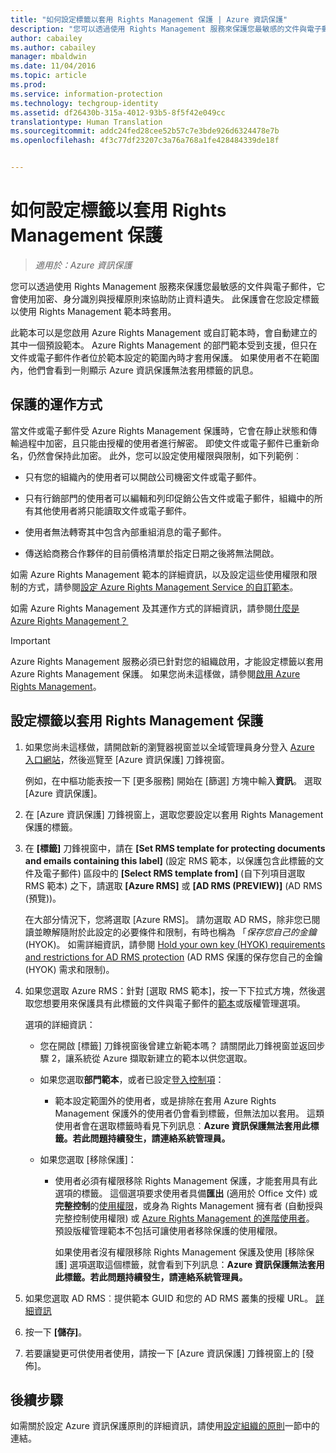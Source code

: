 ```yaml
---
title: "如何設定標籤以套用 Rights Management 保護 | Azure 資訊保護"
description: "您可以透過使用 Rights Management 服務來保護您最敏感的文件與電子郵件，它會使用加密、身分識別與授權原則來協助防止資料遺失。 此保護會在您設定標籤以使用 Rights Management 範本時套用。"
author: cabailey
ms.author: cabailey
manager: mbaldwin
ms.date: 11/04/2016
ms.topic: article
ms.prod: 
ms.service: information-protection
ms.technology: techgroup-identity
ms.assetid: df26430b-315a-4012-93b5-8f5f42e049cc
translationtype: Human Translation
ms.sourcegitcommit: addc24fed28cee52b57c7e3bde926d6324478e7b
ms.openlocfilehash: 4f3c77df23207c3a76a768a1fe428484339de18f


---
```


# <a name="how-to-configure-a-label-to-apply-rights-management-protection"></a>如何設定標籤以套用 Rights Management 保護

>*適用於：Azure 資訊保護*

您可以透過使用 Rights Management 服務來保護您最敏感的文件與電子郵件，它會使用加密、身分識別與授權原則來協助防止資料遺失。 此保護會在您設定標籤以使用 Rights Management 範本時套用。 

此範本可以是您啟用 Azure Rights Management 或自訂範本時，會自動建立的其中一個預設範本。 Azure Rights Management 的部門範本受到支援，但只在文件或電子郵件作者位於範本設定的範圍內時才套用保護。 如果使用者不在範圍內，他們會看到一則顯示 Azure 資訊保護無法套用標籤的訊息。

## <a name="how-the-protection-works"></a>保護的運作方式

當文件或電子郵件受 Azure Rights Management 保護時，它會在靜止狀態和傳輸過程中加密，且只能由授權的使用者進行解密。 即使文件或電子郵件已重新命名，仍然會保持此加密。 此外，您可以設定使用權限與限制，如下列範例︰

- 只有您的組織內的使用者可以開啟公司機密文件或電子郵件。

- 只有行銷部門的使用者可以編輯和列印促銷公告文件或電子郵件，組織中的所有其他使用者將只能讀取文件或電子郵件。

- 使用者無法轉寄其中包含內部重組消息的電子郵件。

- 傳送給商務合作夥伴的目前價格清單於指定日期之後將無法開啟。

如需 Azure Rights Management 範本的詳細資訊，以及設定這些使用權限和限制的方式，請參閱[設定 Azure Rights Management Service 的自訂範本](../deploy-use/configure-custom-templates.md)。

如需 Azure Rights Management 及其運作方式的詳細資訊，請參閱[什麼是 Azure Rights Management？](../understand-explore/what-is-azure-rms.md)

> [!IMPORTANT]
> Azure Rights Management 服務必須已針對您的組織啟用，才能設定標籤以套用 Azure Rights Management 保護。 如果您尚未這樣做，請參閱[啟用 Azure Rights Management](../deploy-use/activate-service.md)。


## <a name="to-configure-a-label-to-apply-rights-management-protection"></a>設定標籤以套用 Rights Management 保護

1. 如果您尚未這樣做，請開啟新的瀏覽器視窗並以全域管理員身分登入 [Azure 入口網站](https://portal.azure.com)，然後巡覽至 [Azure 資訊保護] 刀鋒視窗。 

    例如，在中樞功能表按一下 [更多服務] 開始在 [篩選] 方塊中輸入**資訊**。 選取 [Azure 資訊保護]。

2. 在 [Azure 資訊保護] 刀鋒視窗上，選取您要設定以套用 Rights Management 保護的標籤。

3. 在 **[標籤]** 刀鋒視窗中，請在 **[Set RMS template for protecting documents and emails containing this label]** (設定 RMS 範本，以保護包含此標籤的文件及電子郵件) 區段中的 **[Select RMS template from]** (自下列項目選取 RMS 範本) 之下，請選取 **[Azure RMS]** 或 **[AD RMS (PREVIEW)]** (AD RMS (預覽))。
    
    在大部分情況下，您將選取 [Azure RMS]。 請勿選取 AD RMS，除非您已閱讀並瞭解隨附於此設定的必要條件和限制，有時也稱為 「*保存您自己的金鑰*(HYOK)。 如需詳細資訊，請參閱 [Hold your own key (HYOK) requirements and restrictions for AD RMS protection](configure-adrms-restrictions.md) (AD RMS 保護的保存您自己的金鑰 (HYOK) 需求和限制)。
    
4. 如果您選取 Azure RMS：針對 [選取 RMS 範本]，按一下下拉式方塊，然後選取您想要用來保護具有此標籤的文件與電子郵件的[範本](../deploy-use/configure-custom-templates.md)或版權管理選項。
    
    選項的詳細資訊：
    
    - 您在開啟 [標籤] 刀鋒視窗後曾建立新範本嗎？ 請關閉此刀鋒視窗並返回步驟 2，讓系統從 Azure 擷取新建立的範本以供您選取。
    
    - 如果您選取**部門範本**，或者已設定[登入控制項](../deploy-use/activate-service.md#configuring-onboarding-controls-for-a-phased-deployment)：
    
        - 範本設定範圍外的使用者，或是排除在套用 Azure Rights Management 保護外的使用者仍會看到標籤，但無法加以套用。 這類使用者會在選取標籤時看見下列訊息︰**Azure 資訊保護無法套用此標籤。若此問題持續發生，請連絡系統管理員。**
        
    - 如果您選取 [移除保護]：
        
        - 使用者必須有權限移除 Rights Management 保護，才能套用具有此選項的標籤。 這個選項要求使用者具備**匯出** (適用於 Office 文件) 或**完整控制**的[使用權限](../deploy-use/configure-usage-rights.md)，或身為 Rights Management 擁有者 (自動授與完整控制使用權限) 或 [Azure Rights Management 的進階使用者](../deploy-use/configure-super-users.md)。 預設版權管理範本不包括可讓使用者移除保護的使用權限。 

            如果使用者沒有權限移除 Rights Management 保護及使用 [移除保護] 選項選取這個標籤，就會看到下列訊息：**Azure 資訊保護無法套用此標籤。若此問題持續發生，請連絡系統管理員。**

5. 如果您選取 AD RMS︰提供範本 GUID 和您的 AD RMS 叢集的授權 URL。 [詳細資訊](configure-adrms-restrictions.md#locating-the-information-to-specify-ad-rms-protection-with-an-azure-information-protection-label)

6. 按一下 **[儲存]**。

7. 若要讓變更可供使用者使用，請按一下 [Azure 資訊保護] 刀鋒視窗上的 [發佈]。

## <a name="next-steps"></a>後續步驟

如需關於設定 Azure 資訊保護原則的詳細資訊，請使用[設定組織的原則](configure-policy.md#configuring-your-organizations-policy)一節中的連結。  



<!--HONumber=Nov16_HO1-->


